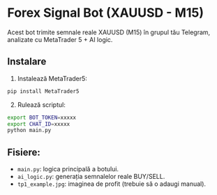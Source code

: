 
# Forex Signal Bot (XAUUSD - M15)

Acest bot trimite semnale reale XAUUSD (M15) în grupul tău Telegram, analizate cu MetaTrader 5 + AI logic.

## Instalare

1. Instalează MetaTrader5:
```bash
pip install MetaTrader5
```

2. Rulează scriptul:
```bash
export BOT_TOKEN=xxxxx
export CHAT_ID=xxxxx
python main.py
```

## Fisiere:
- `main.py`: logica principală a botului.
- `ai_logic.py`: generația semnalelor reale BUY/SELL.
- `tp1_example.jpg`: imaginea de profit (trebuie să o adaugi manual).

